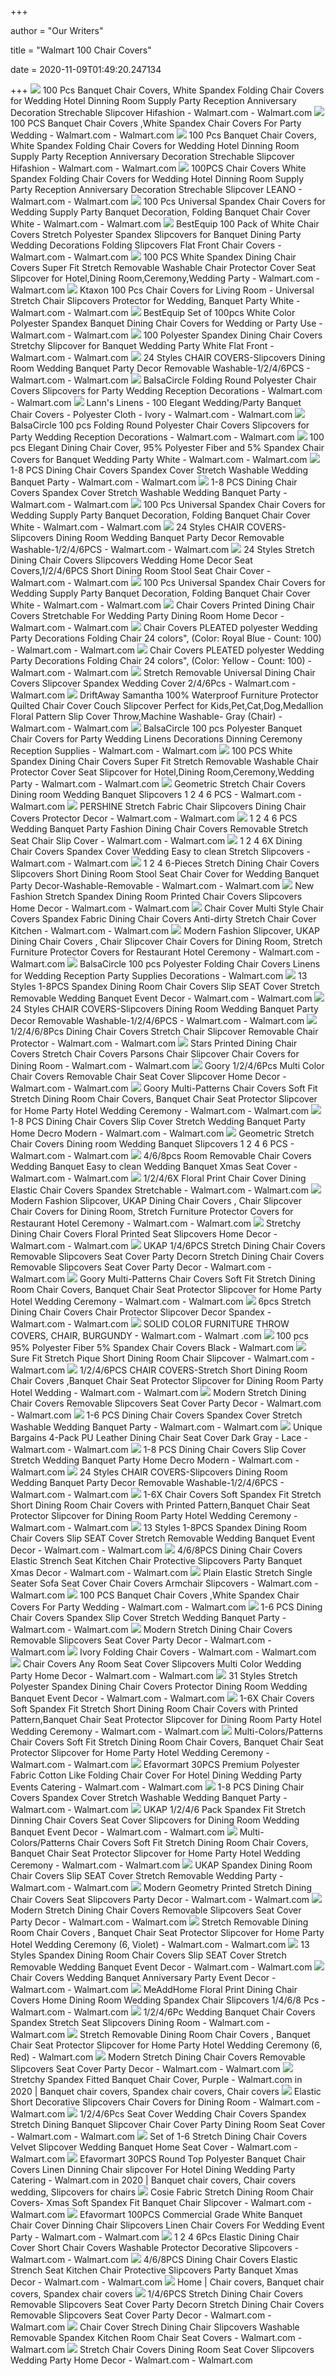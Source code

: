 +++
        
author = "Our Writers"
        
title = "Walmart 100 Chair Covers"
        
date = 2020-11-09T01:49:20.247134
        
+++
[ ![](https://i5.walmartimages.com/asr/62cc3a25-280c-471b-9826-ae73d0e4ee34.3b7c5c767615bb52aa5f077ceda2d74a.jpeg?odnWidth=612&odnHeight=612&odnBg=ffffff)](https://i5.walmartimages.com/asr/62cc3a25-280c-471b-9826-ae73d0e4ee34.3b7c5c767615bb52aa5f077ceda2d74a.jpeg?odnWidth=612&odnHeight=612&odnBg=ffffff) 100 Pcs Banquet Chair Covers, White Spandex Folding Chair Covers for  Wedding Hotel Dinning Room Supply Party Reception Anniversary Decoration  Strechable Slipcover Hifashion - Walmart.com - Walmart.com
[ ![](https://i5.walmartimages.com/asr/fba8667a-2509-46e7-833e-15e6ec61c500.699606605f8ba017decfe5996f1ebb01.jpeg?odnWidth=612&odnHeight=612&odnBg=ffffff)](https://i5.walmartimages.com/asr/fba8667a-2509-46e7-833e-15e6ec61c500.699606605f8ba017decfe5996f1ebb01.jpeg?odnWidth=612&odnHeight=612&odnBg=ffffff) 100 PCS Banquet Chair Covers ,White Spandex Chair Covers For Party Wedding  - Walmart.com - Walmart.com
[ ![](https://i5.walmartimages.com/asr/194e3bd5-b09e-43d9-bd2c-eee1abcabfd7_1.8a2ed58e12889e24d8c1c814fe6deb6d.jpeg)](https://i5.walmartimages.com/asr/194e3bd5-b09e-43d9-bd2c-eee1abcabfd7_1.8a2ed58e12889e24d8c1c814fe6deb6d.jpeg) 100 Pcs Banquet Chair Covers, White Spandex Folding Chair Covers for  Wedding Hotel Dinning Room Supply Party Reception Anniversary Decoration  Strechable Slipcover Hifashion - Walmart.com - Walmart.com
[ ![](https://i5.walmartimages.com/asr/b2c6e44d-c971-4298-b101-c3ae1fe01ed1_1.0397f6f7351286596af47e61160488a3.jpeg?odnWidth=612&odnHeight=612&odnBg=ffffff)](https://i5.walmartimages.com/asr/b2c6e44d-c971-4298-b101-c3ae1fe01ed1_1.0397f6f7351286596af47e61160488a3.jpeg?odnWidth=612&odnHeight=612&odnBg=ffffff) 100PCS Chair Covers White Spandex Folding Chair Covers for Wedding Hotel  Dinning Room Supply Party Reception Anniversary Decoration Strechable  Slipcover LEANO - Walmart.com - Walmart.com
[ ![](https://i5.walmartimages.com/asr/0c3c06e9-8ecc-4eed-84b6-2193b3881f2a_1.9cea5fb2d36c2f2090d05e004059e5ae.jpeg?odnWidth=612&odnHeight=612&odnBg=ffffff)](https://i5.walmartimages.com/asr/0c3c06e9-8ecc-4eed-84b6-2193b3881f2a_1.9cea5fb2d36c2f2090d05e004059e5ae.jpeg?odnWidth=612&odnHeight=612&odnBg=ffffff) 100 Pcs Universal Spandex Chair Covers for Wedding Supply Party Banquet  Decoration, Folding Banquet Chair Cover White - Walmart.com - Walmart.com
[ ![](https://i5.walmartimages.com/asr/328b9e5a-45be-4233-ada1-711d55621d52_1.73eab02e1ad432449dd237da9684b3b4.jpeg?odnWidth=612&odnHeight=612&odnBg=ffffff)](https://i5.walmartimages.com/asr/328b9e5a-45be-4233-ada1-711d55621d52_1.73eab02e1ad432449dd237da9684b3b4.jpeg?odnWidth=612&odnHeight=612&odnBg=ffffff) BestEquip 100 Pack of White Chair Covers Stretch Polyester Spandex  Slipcovers for Banquet Dining Party Wedding Decorations Folding Slipcovers  Flat Front Chair Covers - Walmart.com - Walmart.com
[ ![](https://i5.walmartimages.com/asr/956dedad-489b-4fb0-a62e-d49fe1b8947d_1.8fcd9d3fb0553ec2a01b5435af012755.jpeg?odnWidth=612&odnHeight=612&odnBg=ffffff)](https://i5.walmartimages.com/asr/956dedad-489b-4fb0-a62e-d49fe1b8947d_1.8fcd9d3fb0553ec2a01b5435af012755.jpeg?odnWidth=612&odnHeight=612&odnBg=ffffff) 100 PCS White Spandex Dining Chair Covers Super Fit Stretch Removable  Washable Chair Protector Cover Seat Slipcover for Hotel,Dining  Room,Ceremony,Wedding Party - Walmart.com - Walmart.com
[ ![](https://i5.walmartimages.com/asr/0430f9d6-7add-4550-aec4-f1ae44f5ea9c_1.5b390a6a51458d823d951d0c83d6b874.jpeg?odnWidth=612&odnHeight=612&odnBg=ffffff)](https://i5.walmartimages.com/asr/0430f9d6-7add-4550-aec4-f1ae44f5ea9c_1.5b390a6a51458d823d951d0c83d6b874.jpeg?odnWidth=612&odnHeight=612&odnBg=ffffff) Ktaxon 100 Pcs Chair Covers for Living Room - Universal Stretch Chair  Slipcovers Protector for Wedding, Banquet Party White - Walmart.com -  Walmart.com
[ ![](https://i5.walmartimages.com/asr/56cbef70-7485-4462-a9be-a008e93a4fdf_1.bb5b61e9fedd9694929f3a5cc524e014.jpeg?odnWidth=612&odnHeight=612&odnBg=ffffff)](https://i5.walmartimages.com/asr/56cbef70-7485-4462-a9be-a008e93a4fdf_1.bb5b61e9fedd9694929f3a5cc524e014.jpeg?odnWidth=612&odnHeight=612&odnBg=ffffff) BestEquip Set of 100pcs White Color Polyester Spandex Banquet Dining Chair  Covers for Wedding or Party Use - Walmart.com - Walmart.com
[ ![](https://i5.walmartimages.com/asr/01424ee5-e2dc-471c-920d-0bb637eb2871_1.d6baa1a5d89933d6c6bf4f2620c592f4.jpeg?odnWidth=612&odnHeight=612&odnBg=ffffff)](https://i5.walmartimages.com/asr/01424ee5-e2dc-471c-920d-0bb637eb2871_1.d6baa1a5d89933d6c6bf4f2620c592f4.jpeg?odnWidth=612&odnHeight=612&odnBg=ffffff) 100 Polyester Spandex Dining Chair Covers Stretchy Slipcover for Banquet  Wedding Party White Flat Front - Walmart.com - Walmart.com
[ ![](https://i5.walmartimages.com/asr/af638491-af88-4e56-a52d-2d689b7bce8f.e3c84946c631c8c002a5c29ab5ade694.jpeg?odnWidth=612&odnHeight=612&odnBg=ffffff)](https://i5.walmartimages.com/asr/af638491-af88-4e56-a52d-2d689b7bce8f.e3c84946c631c8c002a5c29ab5ade694.jpeg?odnWidth=612&odnHeight=612&odnBg=ffffff) 24 Styles CHAIR COVERS-Slipcovers Dining Room Wedding Banquet Party Decor  Removable Washable-1/2/4/6PCS - Walmart.com - Walmart.com
[ ![](https://i5.walmartimages.com/asr/cbed3085-7d01-4385-adab-828d6e68997e_1.bafc1738eb7eb46d98333f49a1f9b051.jpeg?odnWidth=612&odnHeight=612&odnBg=ffffff)](https://i5.walmartimages.com/asr/cbed3085-7d01-4385-adab-828d6e68997e_1.bafc1738eb7eb46d98333f49a1f9b051.jpeg?odnWidth=612&odnHeight=612&odnBg=ffffff) BalsaCircle Folding Round Polyester Chair Covers Slipcovers for Party  Wedding Reception Decorations - Walmart.com - Walmart.com
[ ![](https://i5.walmartimages.com/asr/503c82f1-f45b-42a4-8601-0fc0bc6a239d.3cbbb46588a194ae3eb5679272b2c2f0.jpeg?odnWidth=612&odnHeight=612&odnBg=ffffff)](https://i5.walmartimages.com/asr/503c82f1-f45b-42a4-8601-0fc0bc6a239d.3cbbb46588a194ae3eb5679272b2c2f0.jpeg?odnWidth=612&odnHeight=612&odnBg=ffffff) Lann's Linens - 100 Elegant Wedding/Party Banquet Chair Covers - Polyester  Cloth - Ivory - Walmart.com - Walmart.com
[ ![](https://i5.walmartimages.com/asr/7ad61b88-ea07-4633-8c1a-f9658566f476_1.ac79a82b22b7d3a1de1692f9bc264bd0.jpeg?odnWidth=612&odnHeight=612&odnBg=ffffff)](https://i5.walmartimages.com/asr/7ad61b88-ea07-4633-8c1a-f9658566f476_1.ac79a82b22b7d3a1de1692f9bc264bd0.jpeg?odnWidth=612&odnHeight=612&odnBg=ffffff) BalsaCircle 100 pcs Folding Round Polyester Chair Covers Slipcovers for  Party Wedding Reception Decorations - Walmart.com - Walmart.com
[ ![](https://i5.walmartimages.com/asr/f8705c28-06f7-4ec0-b100-d2b1e43743fb_1.003a9c1720a66a85a3f1f9424eb94fb3.jpeg?odnWidth=450&odnHeight=450&odnBg=ffffff)](https://i5.walmartimages.com/asr/f8705c28-06f7-4ec0-b100-d2b1e43743fb_1.003a9c1720a66a85a3f1f9424eb94fb3.jpeg?odnWidth=450&odnHeight=450&odnBg=ffffff) 100 pcs Elegant Dining Chair Cover, 95% Polyester Fiber and 5% Spandex Chair  Covers for Banquet Wedding Party White - Walmart.com - Walmart.com
[ ![](https://i5.walmartimages.com/asr/e2391aaa-24a7-4edf-b49f-779b6999dc68.44d7e111921c45a3ff2a13ca9b70a197.jpeg?odnWidth=612&odnHeight=612&odnBg=ffffff)](https://i5.walmartimages.com/asr/e2391aaa-24a7-4edf-b49f-779b6999dc68.44d7e111921c45a3ff2a13ca9b70a197.jpeg?odnWidth=612&odnHeight=612&odnBg=ffffff) 1-8 PCS Dining Chair Covers Spandex Cover Stretch Washable Wedding Banquet  Party - Walmart.com - Walmart.com
[ ![](https://i5.walmartimages.com/asr/c9ad98d4-87f0-4a7e-afbb-b1e099e90774.dfe975cc748d459878c670d8c94b5735.jpeg?odnWidth=612&odnHeight=612&odnBg=ffffff)](https://i5.walmartimages.com/asr/c9ad98d4-87f0-4a7e-afbb-b1e099e90774.dfe975cc748d459878c670d8c94b5735.jpeg?odnWidth=612&odnHeight=612&odnBg=ffffff) 1-8 PCS Dining Chair Covers Spandex Cover Stretch Washable Wedding Banquet  Party - Walmart.com - Walmart.com
[ ![](https://i5.walmartimages.com/asr/3b6c21c8-fddf-48ce-a919-180ebd31a2be_1.500f0137f6d249924f607822722e92b6.jpeg)](https://i5.walmartimages.com/asr/3b6c21c8-fddf-48ce-a919-180ebd31a2be_1.500f0137f6d249924f607822722e92b6.jpeg) 100 Pcs Universal Spandex Chair Covers for Wedding Supply Party Banquet  Decoration, Folding Banquet Chair Cover White - Walmart.com - Walmart.com
[ ![](https://i5.walmartimages.com/asr/9085acf8-0cbb-4166-97b5-1629af46ae7e.2a16407e512988a7679180599c7fd00f.jpeg?odnWidth=612&odnHeight=612&odnBg=ffffff)](https://i5.walmartimages.com/asr/9085acf8-0cbb-4166-97b5-1629af46ae7e.2a16407e512988a7679180599c7fd00f.jpeg?odnWidth=612&odnHeight=612&odnBg=ffffff) 24 Styles CHAIR COVERS-Slipcovers Dining Room Wedding Banquet Party Decor  Removable Washable-1/2/4/6PCS - Walmart.com - Walmart.com
[ ![](https://i5.walmartimages.com/asr/3696939c-f9be-4473-8f24-93ba4c6bc455.255175eca7ea79d97dfcf19d15f5f2a9.jpeg?odnWidth=612&odnHeight=612&odnBg=ffffff)](https://i5.walmartimages.com/asr/3696939c-f9be-4473-8f24-93ba4c6bc455.255175eca7ea79d97dfcf19d15f5f2a9.jpeg?odnWidth=612&odnHeight=612&odnBg=ffffff) 24 Styles Stretch Dining Chair Covers Slipcovers Wedding Home Decor Seat  Covers,1/2/4/6PCS Short Dining Room Stool Seat Chair Cover - Walmart.com -  Walmart.com
[ ![](https://i5.walmartimages.com/asr/ad29d39a-9013-4871-be2f-b140f189b5ec_1.76d46ffc5fe1110a78e538b231fc2d69.jpeg)](https://i5.walmartimages.com/asr/ad29d39a-9013-4871-be2f-b140f189b5ec_1.76d46ffc5fe1110a78e538b231fc2d69.jpeg) 100 Pcs Universal Spandex Chair Covers for Wedding Supply Party Banquet  Decoration, Folding Banquet Chair Cover White - Walmart.com - Walmart.com
[ ![](https://i5.walmartimages.com/asr/87354491-af60-4b34-bceb-a8b61a8751e7.3ca743776e11504fb18cc42a9f2d1b55.jpeg?odnWidth=612&odnHeight=612&odnBg=ffffff)](https://i5.walmartimages.com/asr/87354491-af60-4b34-bceb-a8b61a8751e7.3ca743776e11504fb18cc42a9f2d1b55.jpeg?odnWidth=612&odnHeight=612&odnBg=ffffff) Chair Covers Printed Dining Chair Covers Stretchable For Wedding Party  Dining Room Home Decor - Walmart.com - Walmart.com
[ ![](https://i5.walmartimages.com/asr/687dc1be-7aec-4b0a-927f-74984a83f64f_1.e954c464bb64ba0236c898779517bc62.jpeg?odnWidth=612&odnHeight=612&odnBg=ffffff)](https://i5.walmartimages.com/asr/687dc1be-7aec-4b0a-927f-74984a83f64f_1.e954c464bb64ba0236c898779517bc62.jpeg?odnWidth=612&odnHeight=612&odnBg=ffffff) Chair Covers PLEATED polyester Wedding Party Decorations Folding Chair 24  colors", (Color: Royal Blue - Count: 100) - Walmart.com - Walmart.com
[ ![](https://i5.walmartimages.com/asr/32729fe1-4ece-4013-85bf-bd2407c9bcd0_1.2c095c68cfd579418648da54ad3976e3.jpeg?odnWidth=612&odnHeight=612&odnBg=ffffff)](https://i5.walmartimages.com/asr/32729fe1-4ece-4013-85bf-bd2407c9bcd0_1.2c095c68cfd579418648da54ad3976e3.jpeg?odnWidth=612&odnHeight=612&odnBg=ffffff) Chair Covers PLEATED polyester Wedding Party Decorations Folding Chair 24  colors", (Color: Yellow - Count: 100) - Walmart.com - Walmart.com
[ ![](https://i5.walmartimages.com/asr/faf40b8a-d88a-41f3-bf4d-ad34a184e697.005b81abec94b5431f81213476ff5b31.jpeg?odnWidth=612&odnHeight=612&odnBg=ffffff)](https://i5.walmartimages.com/asr/faf40b8a-d88a-41f3-bf4d-ad34a184e697.005b81abec94b5431f81213476ff5b31.jpeg?odnWidth=612&odnHeight=612&odnBg=ffffff) Stretch Removable Universal Dining Chair Covers Slipcover Spandex Wedding  Cover 2/4/6Pcs - Walmart.com - Walmart.com
[ ![](https://i5.walmartimages.com/asr/57eeb35c-d3eb-4ef5-9924-066a0c1d8896_1.a7616d8438f854c7ec83a80dc07034f7.jpeg?odnWidth=612&odnHeight=612&odnBg=ffffff)](https://i5.walmartimages.com/asr/57eeb35c-d3eb-4ef5-9924-066a0c1d8896_1.a7616d8438f854c7ec83a80dc07034f7.jpeg?odnWidth=612&odnHeight=612&odnBg=ffffff) DriftAway Samantha 100% Waterproof Furniture Protector Quilted Chair Cover  Couch Slipcover Perfect for Kids,Pet,Cat,Dog,Medallion Floral Pattern Slip  Cover Throw,Machine Washable- Gray (Chair) - Walmart.com - Walmart.com
[ ![](https://i5.walmartimages.com/asr/c2c9fa30-9c2c-487c-bbec-eb6a80542c0f_1.da209b90b99ffe2fb9886a97f79daf16.jpeg?odnWidth=612&odnHeight=612&odnBg=ffffff)](https://i5.walmartimages.com/asr/c2c9fa30-9c2c-487c-bbec-eb6a80542c0f_1.da209b90b99ffe2fb9886a97f79daf16.jpeg?odnWidth=612&odnHeight=612&odnBg=ffffff) BalsaCircle 100 pcs Polyester Banquet Chair Covers for Party Wedding Linens  Decorations Dinning Ceremony Reception Supplies - Walmart.com - Walmart.com
[ ![](https://i5.walmartimages.com/asr/9233ae9d-4c4e-4455-a115-3bb8ea39b159_1.9ea8a585c22f8839825c9e3261e814f9.jpeg)](https://i5.walmartimages.com/asr/9233ae9d-4c4e-4455-a115-3bb8ea39b159_1.9ea8a585c22f8839825c9e3261e814f9.jpeg) 100 PCS White Spandex Dining Chair Covers Super Fit Stretch Removable  Washable Chair Protector Cover Seat Slipcover for Hotel,Dining  Room,Ceremony,Wedding Party - Walmart.com - Walmart.com
[ ![](https://i5.walmartimages.com/asr/a693e52b-1fc1-4831-9dce-140e8014b425.16a2b8329f69320245604b481507a07b.jpeg?odnWidth=612&odnHeight=612&odnBg=ffffff)](https://i5.walmartimages.com/asr/a693e52b-1fc1-4831-9dce-140e8014b425.16a2b8329f69320245604b481507a07b.jpeg?odnWidth=612&odnHeight=612&odnBg=ffffff) Geometric Stretch Chair Covers Dining room Wedding Banquet Slipcovers 1 2 4  6 PCS - Walmart.com - Walmart.com
[ ![](https://i5.walmartimages.com/asr/6386e6b3-edcf-45ab-8d89-2bb8264356d4.acd2e816a0cc12f8a173d93fb9039f19.jpeg?odnWidth=612&odnHeight=612&odnBg=ffffff)](https://i5.walmartimages.com/asr/6386e6b3-edcf-45ab-8d89-2bb8264356d4.acd2e816a0cc12f8a173d93fb9039f19.jpeg?odnWidth=612&odnHeight=612&odnBg=ffffff) PERSHINE Stretch Fabric Chair Slipcovers Dining Chair Covers Protector  Decor - Walmart.com - Walmart.com
[ ![](https://i5.walmartimages.com/asr/13a3e4c7-a151-44ab-811a-97b53f878272.f7990d59751a05fd693c692df0bd66a9.jpeg?odnWidth=612&odnHeight=612&odnBg=ffffff)](https://i5.walmartimages.com/asr/13a3e4c7-a151-44ab-811a-97b53f878272.f7990d59751a05fd693c692df0bd66a9.jpeg?odnWidth=612&odnHeight=612&odnBg=ffffff) 1 2 4 6 PCS Wedding Banquet Party Fashion Dining Chair Covers Removable  Stretch Seat Chair Slip Cover - Walmart.com - Walmart.com
[ ![](https://i5.walmartimages.com/asr/de755139-09ce-4400-9c09-727a2030d4b5.c09660b885b2dc75394dbcb3d08219f8.jpeg?odnWidth=612&odnHeight=612&odnBg=ffffff)](https://i5.walmartimages.com/asr/de755139-09ce-4400-9c09-727a2030d4b5.c09660b885b2dc75394dbcb3d08219f8.jpeg?odnWidth=612&odnHeight=612&odnBg=ffffff) 1 2 4 6X Dining Chair Covers Spandex Cover Wedding Easy to clean Stretch  Slipcovers - Walmart.com - Walmart.com
[ ![](https://i5.walmartimages.com/asr/845435ab-4d8e-4759-a637-40a05fab2f7f.355dcbc8afdb231be42677e61c17bfaa.jpeg?odnWidth=612&odnHeight=612&odnBg=ffffff)](https://i5.walmartimages.com/asr/845435ab-4d8e-4759-a637-40a05fab2f7f.355dcbc8afdb231be42677e61c17bfaa.jpeg?odnWidth=612&odnHeight=612&odnBg=ffffff) 1 2 4 6-Pieces Stretch Dining Chair Covers Slipcovers Short Dining Room  Stool Seat Chair Cover for Wedding Banquet Party Decor-Washable-Removable -  Walmart.com - Walmart.com
[ ![](https://i5.walmartimages.com/asr/97fd114d-e954-450e-9ca8-2fd8faeaac0a.a04372efbe07385d7a16f886e7248f49.jpeg?odnWidth=612&odnHeight=612&odnBg=ffffff)](https://i5.walmartimages.com/asr/97fd114d-e954-450e-9ca8-2fd8faeaac0a.a04372efbe07385d7a16f886e7248f49.jpeg?odnWidth=612&odnHeight=612&odnBg=ffffff) New Fashion Stretch Spandex Dining Room Printed Chair Covers Slipcovers  Home Decor - Walmart.com - Walmart.com
[ ![](https://i5.walmartimages.com/asr/7e124186-16b2-49cb-ae17-63cca818d680.136f7a0990fa3e7bd4494bec0da0d900.jpeg?odnWidth=612&odnHeight=612&odnBg=ffffff)](https://i5.walmartimages.com/asr/7e124186-16b2-49cb-ae17-63cca818d680.136f7a0990fa3e7bd4494bec0da0d900.jpeg?odnWidth=612&odnHeight=612&odnBg=ffffff) Chair Cover Multi Style Chair Covers Spandex Fabric Dining Chair Covers  Anti-dirty Stretch Chair Cover Kitchen - Walmart.com - Walmart.com
[ ![](https://i5.walmartimages.com/asr/84d657f4-08dd-4d67-ba29-477dcfbf3c39.30729077f3828b7f8620f115b6401d8e.jpeg?odnWidth=612&odnHeight=612&odnBg=ffffff)](https://i5.walmartimages.com/asr/84d657f4-08dd-4d67-ba29-477dcfbf3c39.30729077f3828b7f8620f115b6401d8e.jpeg?odnWidth=612&odnHeight=612&odnBg=ffffff) Modern Fashion Slipcover, UKAP Dining Chair Covers , Chair Slipcover Chair  Covers for Dining Room, Stretch Furniture Protector Covers for Restaurant  Hotel Ceremony - Walmart.com - Walmart.com
[ ![](https://i5.walmartimages.com/asr/4302b193-8bed-4997-95c9-b5bdb2e2c6eb_1.56219698794d1a40b4e4a07c9cbc8259.jpeg?odnWidth=450&odnHeight=450&odnBg=ffffff)](https://i5.walmartimages.com/asr/4302b193-8bed-4997-95c9-b5bdb2e2c6eb_1.56219698794d1a40b4e4a07c9cbc8259.jpeg?odnWidth=450&odnHeight=450&odnBg=ffffff) BalsaCircle 100 pcs Polyester Folding Chair Covers Linens for Wedding  Reception Party Supplies Decorations - Walmart.com
[ ![](https://i5.walmartimages.com/asr/a6b0ca7c-6b03-43f4-bbf1-bb2df6ac8104.db9e830a4f774fd4c152c9ef672a1668.jpeg?odnWidth=612&odnHeight=612&odnBg=ffffff)](https://i5.walmartimages.com/asr/a6b0ca7c-6b03-43f4-bbf1-bb2df6ac8104.db9e830a4f774fd4c152c9ef672a1668.jpeg?odnWidth=612&odnHeight=612&odnBg=ffffff) 13 Styles 1-8PCS Spandex Dining Room Chair Covers Slip SEAT Cover Stretch  Removable Wedding Banquet Event Decor - Walmart.com - Walmart.com
[ ![](https://i5.walmartimages.com/asr/820220e1-ef7f-4a47-aab9-04ad764eb41c.c5ceaec3dd9a033685f78780c5f275c0.jpeg?odnWidth=612&odnHeight=612&odnBg=ffffff)](https://i5.walmartimages.com/asr/820220e1-ef7f-4a47-aab9-04ad764eb41c.c5ceaec3dd9a033685f78780c5f275c0.jpeg?odnWidth=612&odnHeight=612&odnBg=ffffff) 24 Styles CHAIR COVERS-Slipcovers Dining Room Wedding Banquet Party Decor  Removable Washable-1/2/4/6PCS - Walmart.com - Walmart.com
[ ![](https://i5.walmartimages.com/asr/06934aca-688d-4475-8b79-98600a60c4e8.12d2acfde247765e249a3743f8e6b92d.jpeg?odnWidth=612&odnHeight=612&odnBg=ffffff)](https://i5.walmartimages.com/asr/06934aca-688d-4475-8b79-98600a60c4e8.12d2acfde247765e249a3743f8e6b92d.jpeg?odnWidth=612&odnHeight=612&odnBg=ffffff) 1/2/4/6/8Pcs Dining Chair Covers Stretch Chair Slipcover Removable Chair  Protector - Walmart.com - Walmart.com
[ ![](https://i5.walmartimages.com/asr/b96d94b8-0033-4eaa-8ff9-5af1a1d09ca1.09e24bba457b0f2189530b1702e45926.jpeg?odnWidth=612&odnHeight=612&odnBg=ffffff)](https://i5.walmartimages.com/asr/b96d94b8-0033-4eaa-8ff9-5af1a1d09ca1.09e24bba457b0f2189530b1702e45926.jpeg?odnWidth=612&odnHeight=612&odnBg=ffffff) Stars Printed Dining Chair Covers Stretch Chair Covers Parsons Chair  Slipcover Chair Covers for Dining Room - Walmart.com - Walmart.com
[ ![](https://i5.walmartimages.com/asr/d586bd78-5b6c-4742-a987-2b3563497e4c.9cbcc26eb8981cffae2f9c7223343b23.jpeg?odnWidth=612&odnHeight=612&odnBg=ffffff)](https://i5.walmartimages.com/asr/d586bd78-5b6c-4742-a987-2b3563497e4c.9cbcc26eb8981cffae2f9c7223343b23.jpeg?odnWidth=612&odnHeight=612&odnBg=ffffff) Goory 1/2/4/6Pcs Multi Color Chair Covers Removable Chair Seat Cover  Slipcover Home Decor - Walmart.com - Walmart.com
[ ![](https://i5.walmartimages.com/asr/e9e21696-79cc-4337-b78f-420545210a1e.546cd05114c0f22a7873d9118a18db29.jpeg?odnWidth=612&odnHeight=612&odnBg=ffffff)](https://i5.walmartimages.com/asr/e9e21696-79cc-4337-b78f-420545210a1e.546cd05114c0f22a7873d9118a18db29.jpeg?odnWidth=612&odnHeight=612&odnBg=ffffff) Goory Multi-Patterns Chair Covers Soft Fit Stretch Dining Room Chair Covers,  Banquet Chair Seat Protector Slipcover for Home Party Hotel Wedding  Ceremony - Walmart.com - Walmart.com
[ ![](https://i5.walmartimages.com/asr/00904d12-2800-47ae-be95-cc34967268d2.24d93aa88f09af7a1279a455a8945d84.jpeg?odnWidth=612&odnHeight=612&odnBg=ffffff)](https://i5.walmartimages.com/asr/00904d12-2800-47ae-be95-cc34967268d2.24d93aa88f09af7a1279a455a8945d84.jpeg?odnWidth=612&odnHeight=612&odnBg=ffffff) 1-8 PCS Dining Chair Covers Slip Cover Stretch Wedding Banquet Party Home  Decro Modern - Walmart.com - Walmart.com
[ ![](https://i5.walmartimages.com/asr/b73bfc8a-9559-430f-9d51-4391dbc69758.1434855ab58b2104710965f4bf04afdd.jpeg?odnWidth=612&odnHeight=612&odnBg=ffffff)](https://i5.walmartimages.com/asr/b73bfc8a-9559-430f-9d51-4391dbc69758.1434855ab58b2104710965f4bf04afdd.jpeg?odnWidth=612&odnHeight=612&odnBg=ffffff) Geometric Stretch Chair Covers Dining room Wedding Banquet Slipcovers 1 2 4  6 PCS - Walmart.com - Walmart.com
[ ![](https://i5.walmartimages.com/asr/aab2eb3a-0263-49fe-8bc7-5ed8e44b03a6.795a28038dcb771f999a3b737e1ba47e.jpeg?odnWidth=612&odnHeight=612&odnBg=ffffff)](https://i5.walmartimages.com/asr/aab2eb3a-0263-49fe-8bc7-5ed8e44b03a6.795a28038dcb771f999a3b737e1ba47e.jpeg?odnWidth=612&odnHeight=612&odnBg=ffffff) 4/6/8pcs Room Removable Chair Covers Wedding Banquet Easy to clean Wedding  Banquet Xmas Seat Cover - Walmart.com - Walmart.com
[ ![](https://i5.walmartimages.com/asr/13f70bbb-6854-460d-a025-f5968dcdc9c6.ba14ca07ada8a880f829943c34550be9.jpeg?odnWidth=612&odnHeight=612&odnBg=ffffff)](https://i5.walmartimages.com/asr/13f70bbb-6854-460d-a025-f5968dcdc9c6.ba14ca07ada8a880f829943c34550be9.jpeg?odnWidth=612&odnHeight=612&odnBg=ffffff) 1/2/4/6X Floral Print Chair Cover Dining Elastic Chair Covers Spandex  Stretchable - Walmart.com - Walmart.com
[ ![](https://i5.walmartimages.com/asr/1028800b-eaf1-4113-a20b-585e4fbc2b62.0a487d7563ce535634fe1553ae230fd7.jpeg?odnWidth=612&odnHeight=612&odnBg=ffffff)](https://i5.walmartimages.com/asr/1028800b-eaf1-4113-a20b-585e4fbc2b62.0a487d7563ce535634fe1553ae230fd7.jpeg?odnWidth=612&odnHeight=612&odnBg=ffffff) Modern Fashion Slipcover, UKAP Dining Chair Covers , Chair Slipcover Chair  Covers for Dining Room, Stretch Furniture Protector Covers for Restaurant  Hotel Ceremony - Walmart.com - Walmart.com
[ ![](https://i5.walmartimages.com/asr/f2cf4ad3-7eed-4905-857f-0ee764b03d5d.bb9abf994bf03e5f86dc283bdc8a8e98.jpeg?odnWidth=612&odnHeight=612&odnBg=ffffff)](https://i5.walmartimages.com/asr/f2cf4ad3-7eed-4905-857f-0ee764b03d5d.bb9abf994bf03e5f86dc283bdc8a8e98.jpeg?odnWidth=612&odnHeight=612&odnBg=ffffff) Stretchy Dining Chair Covers Floral Printed Seat Slipcovers Home Decor -  Walmart.com - Walmart.com
[ ![](https://i5.walmartimages.com/asr/d22c7e0b-714a-4943-ab84-9191bda312bf.9dd713e34f204b584d57c265b2c0dd49.jpeg?odnWidth=612&odnHeight=612&odnBg=ffffff)](https://i5.walmartimages.com/asr/d22c7e0b-714a-4943-ab84-9191bda312bf.9dd713e34f204b584d57c265b2c0dd49.jpeg?odnWidth=612&odnHeight=612&odnBg=ffffff) UKAP 1/4/6PCS Stretch Dining Chair Covers Removable Slipcovers Seat Cover  Party Decorn Stretch Dining Chair Covers Removable Slipcovers Seat Cover  Party Decor - Walmart.com - Walmart.com
[ ![](https://i5.walmartimages.com/asr/c8a6219a-7a27-46cd-8360-d7a706f0b390.f16ef13762d48b50bdbd7aefebc01f28.jpeg?odnWidth=612&odnHeight=612&odnBg=ffffff)](https://i5.walmartimages.com/asr/c8a6219a-7a27-46cd-8360-d7a706f0b390.f16ef13762d48b50bdbd7aefebc01f28.jpeg?odnWidth=612&odnHeight=612&odnBg=ffffff) Goory Multi-Patterns Chair Covers Soft Fit Stretch Dining Room Chair Covers,  Banquet Chair Seat Protector Slipcover for Home Party Hotel Wedding  Ceremony - Walmart.com - Walmart.com
[ ![](https://i5.walmartimages.com/asr/8007a221-adde-4bee-befe-8374a455a24f.d8c614ae1d7a49a879a891dd5fe9abc7.jpeg?odnWidth=612&odnHeight=612&odnBg=ffffff)](https://i5.walmartimages.com/asr/8007a221-adde-4bee-befe-8374a455a24f.d8c614ae1d7a49a879a891dd5fe9abc7.jpeg?odnWidth=612&odnHeight=612&odnBg=ffffff) 6pcs Stretch Dining Chair Covers Chair Protector Slipcover Decor Spandex -  Walmart.com - Walmart.com
[ ![](https://i5.walmartimages.com/asr/661484c0-3b74-4311-aa72-3189953feeb7_1.7eeb6012517c2aac3e6b78b32cf4b83f.jpeg?odnWidth=612&odnHeight=612&odnBg=ffffff)](https://i5.walmartimages.com/asr/661484c0-3b74-4311-aa72-3189953feeb7_1.7eeb6012517c2aac3e6b78b32cf4b83f.jpeg?odnWidth=612&odnHeight=612&odnBg=ffffff) SOLID COLOR FURNITURE THROW COVERS, CHAIR, BURGUNDY - Walmart.com - Walmart .com
[ ![](https://i5.walmartimages.com/asr/e5ce02dd-c4ba-4664-b450-0e3130f3880a_1.05b8afb594ede7f2d07babd8d9482e7e.jpeg?odnWidth=450&odnHeight=450&odnBg=ffffff)](https://i5.walmartimages.com/asr/e5ce02dd-c4ba-4664-b450-0e3130f3880a_1.05b8afb594ede7f2d07babd8d9482e7e.jpeg?odnWidth=450&odnHeight=450&odnBg=ffffff) 100 pcs 95% Polyester Fiber 5% Spandex Chair Covers Black - Walmart.com
[ ![](https://i5.walmartimages.com/asr/5b624e6a-fef8-4d07-8c6f-897ca5d87d93_1.320530cfc26dce543b87dd7d69d2291d.jpeg)](https://i5.walmartimages.com/asr/5b624e6a-fef8-4d07-8c6f-897ca5d87d93_1.320530cfc26dce543b87dd7d69d2291d.jpeg) Sure Fit Stretch Pique Short Dining Room Chair Slipcover - Walmart.com -  Walmart.com
[ ![](https://i5.walmartimages.com/asr/c4cb9f2f-ca56-46c8-8cae-811de96766f3.ca0ee732b74cb84241a86b8af3bdba80.jpeg?odnWidth=612&odnHeight=612&odnBg=ffffff)](https://i5.walmartimages.com/asr/c4cb9f2f-ca56-46c8-8cae-811de96766f3.ca0ee732b74cb84241a86b8af3bdba80.jpeg?odnWidth=612&odnHeight=612&odnBg=ffffff) 1/2/4/6PCS CHAIR COVERS-Stretch Short Dining Room Chair Covers ,Banquet  Chair Seat Protector Slipcover for Dining Room Party Hotel Wedding - Walmart.com  - Walmart.com
[ ![](https://i5.walmartimages.com/asr/b80f28b1-dfdc-46f0-9782-a35686e28956.8cdc19c55adb2160d5cd8076ef53c002.jpeg?odnWidth=612&odnHeight=612&odnBg=ffffff)](https://i5.walmartimages.com/asr/b80f28b1-dfdc-46f0-9782-a35686e28956.8cdc19c55adb2160d5cd8076ef53c002.jpeg?odnWidth=612&odnHeight=612&odnBg=ffffff) Modern Stretch Dining Chair Covers Removable Slipcovers Seat Cover Party  Decor - Walmart.com - Walmart.com
[ ![](https://i5.walmartimages.com/asr/ddbb268d-7294-426c-8258-5857942b4255.c42547ebd1ac85a0444dbaa19c1a5daa.jpeg?odnWidth=612&odnHeight=612&odnBg=ffffff)](https://i5.walmartimages.com/asr/ddbb268d-7294-426c-8258-5857942b4255.c42547ebd1ac85a0444dbaa19c1a5daa.jpeg?odnWidth=612&odnHeight=612&odnBg=ffffff) 1-6 PCS Dining Chair Covers Spandex Cover Stretch Washable Wedding Banquet  Party - Walmart.com - Walmart.com
[ ![](https://i5.walmartimages.com/asr/21e0c859-19b3-4210-99fb-3723ceec5f89_1.fa05a1609ca909b4631a9ba78e680ea7.jpeg?odnWidth=612&odnHeight=612&odnBg=ffffff)](https://i5.walmartimages.com/asr/21e0c859-19b3-4210-99fb-3723ceec5f89_1.fa05a1609ca909b4631a9ba78e680ea7.jpeg?odnWidth=612&odnHeight=612&odnBg=ffffff) Unique Bargains 4-Pack PU Leather Dining Chair Seat Cover Dark Gray - Lace  - Walmart.com - Walmart.com
[ ![](https://i5.walmartimages.com/asr/58f2dc03-6d64-41ea-844a-d808d8634259.f96f4884689ef821a96a8beee2f90493.jpeg?odnWidth=612&odnHeight=612&odnBg=ffffff)](https://i5.walmartimages.com/asr/58f2dc03-6d64-41ea-844a-d808d8634259.f96f4884689ef821a96a8beee2f90493.jpeg?odnWidth=612&odnHeight=612&odnBg=ffffff) 1-8 PCS Dining Chair Covers Slip Cover Stretch Wedding Banquet Party Home  Decro Modern - Walmart.com - Walmart.com
[ ![](https://i5.walmartimages.com/asr/5b64ddfe-0ac1-4e34-b384-f563e2d87972.763d7ac23f6edaf6fa8724b6ca9ed671.jpeg?odnWidth=612&odnHeight=612&odnBg=ffffff)](https://i5.walmartimages.com/asr/5b64ddfe-0ac1-4e34-b384-f563e2d87972.763d7ac23f6edaf6fa8724b6ca9ed671.jpeg?odnWidth=612&odnHeight=612&odnBg=ffffff) 24 Styles CHAIR COVERS-Slipcovers Dining Room Wedding Banquet Party Decor  Removable Washable-1/2/4/6PCS - Walmart.com - Walmart.com
[ ![](https://i5.walmartimages.com/asr/d6cee540-1e94-4a51-99b1-205d7935e701.3d6e0b24d53e7d3efc122f04bb357036.jpeg?odnWidth=612&odnHeight=612&odnBg=ffffff)](https://i5.walmartimages.com/asr/d6cee540-1e94-4a51-99b1-205d7935e701.3d6e0b24d53e7d3efc122f04bb357036.jpeg?odnWidth=612&odnHeight=612&odnBg=ffffff) 1-6X Chair Covers Soft Spandex Fit Stretch Short Dining Room Chair Covers  with Printed Pattern,Banquet Chair Seat Protector Slipcover for Dining Room  Party Hotel Wedding Ceremony - Walmart.com - Walmart.com
[ ![](https://i5.walmartimages.com/asr/53731803-61d6-449c-a2a6-bc910224554c.02dce5913687294d284f3f2fee455836.jpeg?odnWidth=612&odnHeight=612&odnBg=ffffff)](https://i5.walmartimages.com/asr/53731803-61d6-449c-a2a6-bc910224554c.02dce5913687294d284f3f2fee455836.jpeg?odnWidth=612&odnHeight=612&odnBg=ffffff) 13 Styles 1-8PCS Spandex Dining Room Chair Covers Slip SEAT Cover Stretch  Removable Wedding Banquet Event Decor - Walmart.com - Walmart.com
[ ![](https://i5.walmartimages.com/asr/196bd6e2-1f63-4e66-9353-bc17d7a706c6.da34a12842e0b88849781099dba9c3ed.jpeg?odnWidth=612&odnHeight=612&odnBg=ffffff)](https://i5.walmartimages.com/asr/196bd6e2-1f63-4e66-9353-bc17d7a706c6.da34a12842e0b88849781099dba9c3ed.jpeg?odnWidth=612&odnHeight=612&odnBg=ffffff) 4/6/8PCS Dining Chair Covers Elastic Strench Seat Kitchen Chair Protective  Slipcovers Party Banquet Xmas Decor - Walmart.com - Walmart.com
[ ![](https://i5.walmartimages.com/asr/c6216357-0245-4312-8f06-e8959196d9b8.609a1338452ef72a5be2d681e8b576b9.jpeg?odnWidth=612&odnHeight=612&odnBg=ffffff)](https://i5.walmartimages.com/asr/c6216357-0245-4312-8f06-e8959196d9b8.609a1338452ef72a5be2d681e8b576b9.jpeg?odnWidth=612&odnHeight=612&odnBg=ffffff) Plain Elastic Stretch Single Seater Sofa Seat Cover Chair Covers Armchair  Slipcovers - Walmart.com - Walmart.com
[ ![](https://i5.walmartimages.com/asr/c475e714-b70e-4e83-86c6-2389b3d52fb9_1.dc4c98e245139edf4916a9efbb83dcb5.jpeg)](https://i5.walmartimages.com/asr/c475e714-b70e-4e83-86c6-2389b3d52fb9_1.dc4c98e245139edf4916a9efbb83dcb5.jpeg) 100 PCS Banquet Chair Covers ,White Spandex Chair Covers For Party Wedding  - Walmart.com - Walmart.com
[ ![](https://i5.walmartimages.com/asr/f3715991-f69a-4e92-b48a-a8b7b201fea6.1e2b51043a7be61cc7facf780692ca9b.jpeg?odnWidth=612&odnHeight=612&odnBg=ffffff)](https://i5.walmartimages.com/asr/f3715991-f69a-4e92-b48a-a8b7b201fea6.1e2b51043a7be61cc7facf780692ca9b.jpeg?odnWidth=612&odnHeight=612&odnBg=ffffff) 1-6 PCS Dining Chair Covers Spandex Slip Cover Stretch Wedding Banquet  Party - Walmart.com - Walmart.com
[ ![](https://i5.walmartimages.com/asr/c44ac175-0208-49e8-8488-1ecf0e43d40f.268e4e33c6f978a713c9bfc7dd757b8a.jpeg?odnWidth=612&odnHeight=612&odnBg=ffffff)](https://i5.walmartimages.com/asr/c44ac175-0208-49e8-8488-1ecf0e43d40f.268e4e33c6f978a713c9bfc7dd757b8a.jpeg?odnWidth=612&odnHeight=612&odnBg=ffffff) Modern Stretch Dining Chair Covers Removable Slipcovers Seat Cover Party  Decor - Walmart.com - Walmart.com
[ ![](https://i5.walmartimages.com/asr/4102d775-4d40-4fef-bd01-252c2f860608_1.c974f63d4f162ef453773de479333623.jpeg?odnWidth=612&odnHeight=612&odnBg=ffffff)](https://i5.walmartimages.com/asr/4102d775-4d40-4fef-bd01-252c2f860608_1.c974f63d4f162ef453773de479333623.jpeg?odnWidth=612&odnHeight=612&odnBg=ffffff) Ivory Folding Chair Covers - Walmart.com - Walmart.com
[ ![](https://i5.walmartimages.com/asr/b39cfe92-7297-4f95-896e-cc0df33b800d.a7c5ad8a8e5fb459585724a305963cd9.jpeg?odnWidth=612&odnHeight=612&odnBg=ffffff)](https://i5.walmartimages.com/asr/b39cfe92-7297-4f95-896e-cc0df33b800d.a7c5ad8a8e5fb459585724a305963cd9.jpeg?odnWidth=612&odnHeight=612&odnBg=ffffff) Chair Covers Any Room Seat Cover Slipcovers Multi Color Wedding Party Home  Decor - Walmart.com - Walmart.com
[ ![](https://i5.walmartimages.com/asr/0693fb40-a210-45e1-a513-a5407f7c736a.d19835e04d5bfccdec32fa9a8190bdd5.jpeg?odnWidth=612&odnHeight=612&odnBg=ffffff)](https://i5.walmartimages.com/asr/0693fb40-a210-45e1-a513-a5407f7c736a.d19835e04d5bfccdec32fa9a8190bdd5.jpeg?odnWidth=612&odnHeight=612&odnBg=ffffff) 31 Styles Stretch Polyester Spandex Dining Chair Covers Protector Dining  Room Wedding Banquet Event Decor - Walmart.com - Walmart.com
[ ![](https://i5.walmartimages.com/asr/06a7ead5-2fb7-4683-ae26-ed811554153e.e42bc05762d184778f9cd76b92f5bd77.jpeg?odnWidth=612&odnHeight=612&odnBg=ffffff)](https://i5.walmartimages.com/asr/06a7ead5-2fb7-4683-ae26-ed811554153e.e42bc05762d184778f9cd76b92f5bd77.jpeg?odnWidth=612&odnHeight=612&odnBg=ffffff) 1-6X Chair Covers Soft Spandex Fit Stretch Short Dining Room Chair Covers  with Printed Pattern,Banquet Chair Seat Protector Slipcover for Dining Room  Party Hotel Wedding Ceremony - Walmart.com - Walmart.com
[ ![](https://i5.walmartimages.com/asr/4ac2c154-49d5-4bd1-bb7b-eba4569e5ffd.39b04793fb5042a04a143055dcb54459.jpeg?odnWidth=612&odnHeight=612&odnBg=ffffff)](https://i5.walmartimages.com/asr/4ac2c154-49d5-4bd1-bb7b-eba4569e5ffd.39b04793fb5042a04a143055dcb54459.jpeg?odnWidth=612&odnHeight=612&odnBg=ffffff) Multi-Colors/Patterns Chair Covers Soft Fit Stretch Dining Room Chair Covers,  Banquet Chair Seat Protector Slipcover for Home Party Hotel Wedding  Ceremony - Walmart.com - Walmart.com
[ ![](https://i5.walmartimages.com/asr/74dc56e3-929a-44c8-b3e5-12b6fe9894a2_1.e46803f499aeba12d22b34ea834b0e17.jpeg?odnWidth=612&odnHeight=612&odnBg=ffffff)](https://i5.walmartimages.com/asr/74dc56e3-929a-44c8-b3e5-12b6fe9894a2_1.e46803f499aeba12d22b34ea834b0e17.jpeg?odnWidth=612&odnHeight=612&odnBg=ffffff) Efavormart 30PCS Premium Polyester Fabric Cotton Like Folding Chair Cover  For Hotel Dining Wedding Party Events Catering - Walmart.com - Walmart.com
[ ![](https://i5.walmartimages.com/asr/f2564d2b-afec-4478-8221-a9c3bbbc38a9.4d8145f601128e1515e4dd4c072bf44d.jpeg?odnWidth=612&odnHeight=612&odnBg=ffffff)](https://i5.walmartimages.com/asr/f2564d2b-afec-4478-8221-a9c3bbbc38a9.4d8145f601128e1515e4dd4c072bf44d.jpeg?odnWidth=612&odnHeight=612&odnBg=ffffff) 1-8 PCS Dining Chair Covers Spandex Cover Stretch Washable Wedding Banquet  Party - Walmart.com - Walmart.com
[ ![](https://i5.walmartimages.com/asr/df34c656-dab5-4d42-9407-c154654f6e80.e72971d34c7c4ccace622daeee716953.jpeg?odnWidth=612&odnHeight=612&odnBg=ffffff)](https://i5.walmartimages.com/asr/df34c656-dab5-4d42-9407-c154654f6e80.e72971d34c7c4ccace622daeee716953.jpeg?odnWidth=612&odnHeight=612&odnBg=ffffff) UKAP 1/2/4/6 Pack Spandex Fit Stretch Dinning Chair Covers Seat Cover  Slipcovers for Dining Room Wedding Banquet Event Decor - Walmart.com -  Walmart.com
[ ![](https://i5.walmartimages.com/asr/b23f667e-9b5b-4f49-b7fa-7b5bf162f4cf.5e0c015b4a90638b55ba73e9ea3a1b60.jpeg?odnWidth=612&odnHeight=612&odnBg=ffffff)](https://i5.walmartimages.com/asr/b23f667e-9b5b-4f49-b7fa-7b5bf162f4cf.5e0c015b4a90638b55ba73e9ea3a1b60.jpeg?odnWidth=612&odnHeight=612&odnBg=ffffff) Multi-Colors/Patterns Chair Covers Soft Fit Stretch Dining Room Chair Covers,  Banquet Chair Seat Protector Slipcover for Home Party Hotel Wedding  Ceremony - Walmart.com - Walmart.com
[ ![](https://i5.walmartimages.com/asr/7d659460-6398-4d27-afe4-f0ec65333c87.e56f53dcaf8b580ca33dac33001743e5.jpeg?odnWidth=612&odnHeight=612&odnBg=ffffff)](https://i5.walmartimages.com/asr/7d659460-6398-4d27-afe4-f0ec65333c87.e56f53dcaf8b580ca33dac33001743e5.jpeg?odnWidth=612&odnHeight=612&odnBg=ffffff) UKAP Spandex Dining Room Chair Covers Slip SEAT Cover Stretch Removable  Wedding Party - Walmart.com - Walmart.com
[ ![](https://i5.walmartimages.com/asr/ad00a4c5-c779-4b5e-9f28-4385d083fb4d.56ebef35187886d31d76c345655ef422.jpeg?odnWidth=612&odnHeight=612&odnBg=ffffff)](https://i5.walmartimages.com/asr/ad00a4c5-c779-4b5e-9f28-4385d083fb4d.56ebef35187886d31d76c345655ef422.jpeg?odnWidth=612&odnHeight=612&odnBg=ffffff) Modern Geometry Printed Stretch Dining Chair Covers Seat Slipcovers Party  Decor - Walmart.com - Walmart.com
[ ![](https://i5.walmartimages.com/asr/b07af67f-4ad7-4ab5-8487-20f0babea9e8.4bbc5eb42e625120cb7b7aac75494e11.jpeg?odnWidth=612&odnHeight=612&odnBg=ffffff)](https://i5.walmartimages.com/asr/b07af67f-4ad7-4ab5-8487-20f0babea9e8.4bbc5eb42e625120cb7b7aac75494e11.jpeg?odnWidth=612&odnHeight=612&odnBg=ffffff) Modern Stretch Dining Chair Covers Removable Slipcovers Seat Cover Party  Decor - Walmart.com - Walmart.com
[ ![](https://i5.walmartimages.com/asr/7d02f153-d734-4be8-ad96-dcfeb8222f90_1.816d5bade1f625d3a245955516f53c38.jpeg?odnWidth=612&odnHeight=612&odnBg=ffffff)](https://i5.walmartimages.com/asr/7d02f153-d734-4be8-ad96-dcfeb8222f90_1.816d5bade1f625d3a245955516f53c38.jpeg?odnWidth=612&odnHeight=612&odnBg=ffffff) Stretch Removable Dining Room Chair Covers , Banquet Chair Seat Protector  Slipcover for Home Party Hotel Wedding Ceremony (6, Violet) - Walmart.com -  Walmart.com
[ ![](https://i5.walmartimages.com/asr/449d6b09-020f-4949-90ee-affabdb902ab.71bd6d819e21671ea3ec4641aa5ce197.jpeg?odnWidth=612&odnHeight=612&odnBg=ffffff)](https://i5.walmartimages.com/asr/449d6b09-020f-4949-90ee-affabdb902ab.71bd6d819e21671ea3ec4641aa5ce197.jpeg?odnWidth=612&odnHeight=612&odnBg=ffffff) 13 Styles Spandex Dining Room Chair Covers Slip SEAT Cover Stretch  Removable Wedding Banquet Event Decor - Walmart.com - Walmart.com
[ ![](https://i5.walmartimages.com/asr/2259922f-13fc-48e8-ba64-ffbcc9532d19.19accb390cdb2f670304f13e601054d4.jpeg?odnWidth=612&odnHeight=612&odnBg=ffffff)](https://i5.walmartimages.com/asr/2259922f-13fc-48e8-ba64-ffbcc9532d19.19accb390cdb2f670304f13e601054d4.jpeg?odnWidth=612&odnHeight=612&odnBg=ffffff) Chair Covers Wedding Banquet Anniversary Party Event Decor - Walmart.com -  Walmart.com
[ ![](https://i5.walmartimages.com/asr/3e3aaff6-d161-4074-a004-b0c549fd73ef_1.4a4b8420d03cae5469242a0197a2046f.jpeg?odnWidth=612&odnHeight=612&odnBg=ffffff)](https://i5.walmartimages.com/asr/3e3aaff6-d161-4074-a004-b0c549fd73ef_1.4a4b8420d03cae5469242a0197a2046f.jpeg?odnWidth=612&odnHeight=612&odnBg=ffffff) MeAddHome Floral Print Dining Chair Covers Home Dining Room Wedding Spandex Chair  Slipcovers 1/4/6/8 Pcs - Walmart.com - Walmart.com
[ ![](https://i5.walmartimages.com/asr/7e9b4379-4679-4b54-9481-7c5c21c04ef4.6c2a28824fd90f61b4322051026af697.jpeg?odnWidth=612&odnHeight=612&odnBg=ffffff)](https://i5.walmartimages.com/asr/7e9b4379-4679-4b54-9481-7c5c21c04ef4.6c2a28824fd90f61b4322051026af697.jpeg?odnWidth=612&odnHeight=612&odnBg=ffffff) 1/2/4/6Pc Wedding Banquet Chair Covers Spandex Stretch Seat Slipcovers  Dining Room - Walmart.com - Walmart.com
[ ![](https://i5.walmartimages.com/asr/0f74e22e-c032-4578-883e-ebf26e2bcae9_1.60e6eaa09fe283eb0f5d9d5c1096619d.jpeg?odnWidth=450&odnHeight=450&odnBg=ffffff)](https://i5.walmartimages.com/asr/0f74e22e-c032-4578-883e-ebf26e2bcae9_1.60e6eaa09fe283eb0f5d9d5c1096619d.jpeg?odnWidth=450&odnHeight=450&odnBg=ffffff) Stretch Removable Dining Room Chair Covers , Banquet Chair Seat Protector  Slipcover for Home Party Hotel Wedding Ceremony (6, Red) - Walmart.com
[ ![](https://i5.walmartimages.com/asr/037db58d-ed1d-4c77-ba4e-647297798737.dc1a93a7c46e853d47f5056f6b4faf83.jpeg?odnWidth=612&odnHeight=612&odnBg=ffffff)](https://i5.walmartimages.com/asr/037db58d-ed1d-4c77-ba4e-647297798737.dc1a93a7c46e853d47f5056f6b4faf83.jpeg?odnWidth=612&odnHeight=612&odnBg=ffffff) Modern Stretch Dining Chair Covers Removable Slipcovers Seat Cover Party  Decor - Walmart.com - Walmart.com
[ ![](https://i.pinimg.com/564x/db/09/cb/db09cb8b8434a745e10a7ab4c63f2eb0.jpg)](https://i.pinimg.com/564x/db/09/cb/db09cb8b8434a745e10a7ab4c63f2eb0.jpg) Stretchy Spandex Fitted Banquet Chair Cover, Purple - Walmart.com in 2020 |  Banquet chair covers, Spandex chair covers, Chair covers
[ ![](https://i5.walmartimages.com/asr/00affa51-3d8c-4f63-8aac-b674873f6418_1.8b0c4238fb97bf712386fa00f5d09e31.jpeg)](https://i5.walmartimages.com/asr/00affa51-3d8c-4f63-8aac-b674873f6418_1.8b0c4238fb97bf712386fa00f5d09e31.jpeg) Elastic Short Decorative Slipcovers Chair Covers for Dining Room - Walmart.com  - Walmart.com
[ ![](https://i5.walmartimages.com/asr/9a88692a-06fb-4d48-b653-9045d5327652.d7fdeb2551db8271f48433cac4e7a0d6.jpeg?odnWidth=612&odnHeight=612&odnBg=ffffff)](https://i5.walmartimages.com/asr/9a88692a-06fb-4d48-b653-9045d5327652.d7fdeb2551db8271f48433cac4e7a0d6.jpeg?odnWidth=612&odnHeight=612&odnBg=ffffff) 1/2/4/6Pcs Seat Cover Wedding Chair Covers Spandex Stretch Dining Banquet Slipcover  Chair Cover Party Dining Room Seat Cover - Walmart.com - Walmart.com
[ ![](https://i5.walmartimages.com/asr/7f3078ac-0353-486c-8e6d-c18280842a7c.eddbdf7f089e02fa469af2a645eaea75.jpeg?odnWidth=612&odnHeight=612&odnBg=ffffff)](https://i5.walmartimages.com/asr/7f3078ac-0353-486c-8e6d-c18280842a7c.eddbdf7f089e02fa469af2a645eaea75.jpeg?odnWidth=612&odnHeight=612&odnBg=ffffff) Set of 1-6 Stretch Dining Chair Covers Velvet Slipcover Wedding Banquet  Home Seat Cover - Walmart.com - Walmart.com
[ ![](https://i.pinimg.com/originals/93/bc/85/93bc8533ba68c27f4cdce6c41c5b4ee9.png)](https://i.pinimg.com/originals/93/bc/85/93bc8533ba68c27f4cdce6c41c5b4ee9.png) Efavormart 30PCS Round Top Polyester Banquet Chair Covers Linen Dinning Chair  slipcover For Hotel Dining Wedding Party Catering - Walmart.com in 2020 |  Banquet chair covers, Chair covers wedding, Slipcovers for chairs
[ ![](https://i5.walmartimages.com/asr/735893ac-8312-43a6-9e3d-13c8704f1765.9411a78ad1312a007080773e76742a68.jpeg?odnWidth=612&odnHeight=612&odnBg=ffffff)](https://i5.walmartimages.com/asr/735893ac-8312-43a6-9e3d-13c8704f1765.9411a78ad1312a007080773e76742a68.jpeg?odnWidth=612&odnHeight=612&odnBg=ffffff) Cosie Fabric Stretch Dining Room Chair Covers- Xmas Soft Spandex Fit  Banquet Chair Slipcover - Walmart.com - Walmart.com
[ ![](https://i5.walmartimages.com/asr/0827c2aa-a1a6-4cd4-bf15-8abc7b2bf988_1.7b8977fbcdd6ca70d269e61a7a3ddf34.jpeg)](https://i5.walmartimages.com/asr/0827c2aa-a1a6-4cd4-bf15-8abc7b2bf988_1.7b8977fbcdd6ca70d269e61a7a3ddf34.jpeg) Efavormart 100PCS Commercial Grade White Banquet Chair Cover Dinning Chair  Slipcovers Linen Chair Covers For Wedding Event Party - Walmart.com -  Walmart.com
[ ![](https://i5.walmartimages.com/asr/97f9f8d1-a41e-4790-a2c0-aa85bdb8dc1e.5deb2567f1d790f70ea02dde6980dd90.jpeg?odnWidth=612&odnHeight=612&odnBg=ffffff)](https://i5.walmartimages.com/asr/97f9f8d1-a41e-4790-a2c0-aa85bdb8dc1e.5deb2567f1d790f70ea02dde6980dd90.jpeg?odnWidth=612&odnHeight=612&odnBg=ffffff) 1 2 4 6Pcs Elastic Dining Chair Cover Short Chair Covers Washable Protector  Decorative Slipcovers - Walmart.com - Walmart.com
[ ![](https://i5.walmartimages.com/asr/54384eea-bb3f-436c-a6d6-e91322ebc1be.8b36efb1b54d8571723a20c94682c740.jpeg?odnWidth=612&odnHeight=612&odnBg=ffffff)](https://i5.walmartimages.com/asr/54384eea-bb3f-436c-a6d6-e91322ebc1be.8b36efb1b54d8571723a20c94682c740.jpeg?odnWidth=612&odnHeight=612&odnBg=ffffff) 4/6/8PCS Dining Chair Covers Elastic Strench Seat Kitchen Chair Protective  Slipcovers Party Banquet Xmas Decor - Walmart.com - Walmart.com
[ ![](https://i.pinimg.com/474x/da/b7/8f/dab78f68ef834010e17b6fcf7219e992.jpg)](https://i.pinimg.com/474x/da/b7/8f/dab78f68ef834010e17b6fcf7219e992.jpg) Home | Chair covers, Banquet chair covers, Spandex chair covers
[ ![](https://i5.walmartimages.com/asr/79c0009b-17c1-4de1-93df-0b8302c5c016.bf5b4316e17d9625f232e3699762015d.jpeg?odnWidth=612&odnHeight=612&odnBg=ffffff)](https://i5.walmartimages.com/asr/79c0009b-17c1-4de1-93df-0b8302c5c016.bf5b4316e17d9625f232e3699762015d.jpeg?odnWidth=612&odnHeight=612&odnBg=ffffff) 1/4/6PCS Stretch Dining Chair Covers Removable Slipcovers Seat Cover Party  Decorn Stretch Dining Chair Covers Removable Slipcovers Seat Cover Party  Decor - Walmart.com - Walmart.com
[ ![](https://i5.walmartimages.com/asr/40767a9f-dfc4-4dcf-a086-3408827e1402.04de885055213622a60a6c8c2fab5f21.jpeg?odnWidth=612&odnHeight=612&odnBg=ffffff)](https://i5.walmartimages.com/asr/40767a9f-dfc4-4dcf-a086-3408827e1402.04de885055213622a60a6c8c2fab5f21.jpeg?odnWidth=612&odnHeight=612&odnBg=ffffff) Chair Cover Strech Dining Chair Slipcovers Washable Removable Spandex  Kitchen Room Chair Seat Covers - Walmart.com - Walmart.com
[ ![](https://i5.walmartimages.com/asr/20a7d632-51cf-4bb9-a47f-a411d752b0c1.a580e25962d02465ffa513fb969b4630.jpeg?odnWidth=612&odnHeight=612&odnBg=ffffff)](https://i5.walmartimages.com/asr/20a7d632-51cf-4bb9-a47f-a411d752b0c1.a580e25962d02465ffa513fb969b4630.jpeg?odnWidth=612&odnHeight=612&odnBg=ffffff) Stretch Chair Covers Dining Room Seat Cover Slipcovers Wedding Party Home  Decor - Walmart.com - Walmart.com

